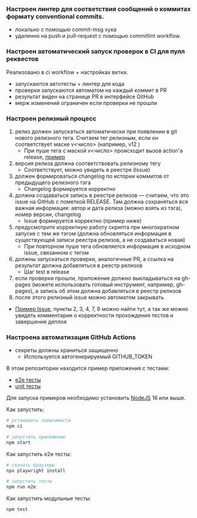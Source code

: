 ### Настроен линтер для соответствия сообщений о коммитах формату conventional commits.

-   локально с помощью commit-msg хука
-   удаленно на push и pull-request c помощью commitlint workflow.

### Настроен автоматический запуск проверок в CI для пулл реквестов

Реализовано в ci workflow + настройках ветки.

-   запускаются автотесты + линтер для кода
-   проверки запускаются автоматом на каждый коммит в PR
-   результат виден на странице PR в интерфейсе GitHub
-   мерж изменений ограничен если проверки не прошли

### Настроен релизный процесс

1. релиз должен запускаться автоматически при появлении в git нового релизного тега. Считаем тег релизным, если он соответствует маске v<число> (например, v12 )
    - При пуше тега с маской v<число> происходит вызов action'a release, [пример](https://github.com/neiloxx/unit-demo-cra/actions/runs/5563712956)
2. версия релиза должна соответствовать релизному тегу
    - Соответствует, можно увидеть в реестре (Issue)
3. должен формироваться changelog по истории коммитов от предыдущего релизного тэга
    - Changelog формируется корректно
4. должна создаваться запись в реестре релизов — считаем, что это issue на GitHub с пометкой RELEASE. Там должна сохраняться вся важная информация: автор и дата релиза (можно взять из тэга), номер версии, changelog
    - Issue формируется корректно (пример ниже)
5. предусмотрите корректную работу скрипта при многократном запуске с тем же тэгом (должна обновляться информация в существующей записи реестра релизов, а не создаваться новая)
    - При повторном пуше тега обновляется информация в исходном issue, связанном с тегом
6. должны запускаться проверки, аналогичные PR, а ссылка на результат должна добавляться в реестр релизов
    - Шаг test в release
7. если проверки прошли, приложение должно выкладываться на gh-pages (можете использовать готовый инструмент, например, gh-pages), а запись об этом должна добавляться в реестр релизов
8. после этого релизный issue можно автоматом закрывать

-   [Пример Issue](https://github.com/neiloxx/unit-demo-cra/issues/24), пункты 2, 3, 4, 7, 8 можно найти тут, а так же можно увидеть комментарии о корректности прохождения тестов и завершение деплоя

### Настроена автоматизация GitHub Actions

-   секреты должны храниться защищенно
    -   Используется автогенерируемый GITHUB_TOKEN

В этом репозитории находится пример приложения с тестами:

-   [e2e тесты](e2e/example.spec.ts)
-   [unit тесты](src/example.test.tsx)

Для запуска примеров необходимо установить [NodeJS](https://nodejs.org/en/download/) 16 или выше.

Как запустить:

```sh
# установить зависимости
npm ci

# запустить приложение
npm start
```

Как запустить e2e тесты:

```sh
# скачать браузеры
npx playwright install

# запустить тесты
npm run e2e
```

Как запустить модульные тесты:

```sh
npm test
```
